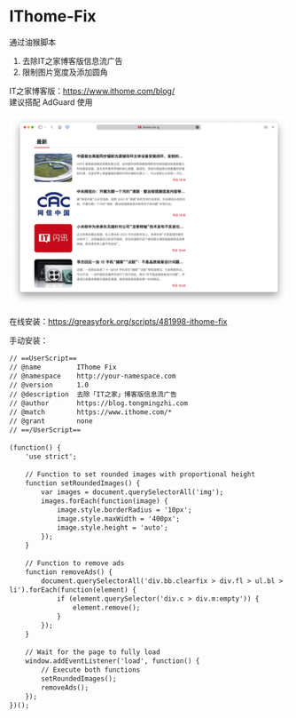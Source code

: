 # IThome-Fix

通过油猴脚本
1. 去除IT之家博客版信息流广告
2. 限制图片宽度及添加圆角

IT之家博客版：https://www.ithome.com/blog/  
建议搭配 AdGuard 使用

![ITHome-Fix](ITHome-Fix.png)

在线安装：https://greasyfork.org/scripts/481998-ithome-fix

手动安装：

```
// ==UserScript==
// @name         IThome Fix
// @namespace    http://your-namespace.com
// @version      1.0
// @description  去除「IT之家」博客版信息流广告
// @author       https://blog.tongmingzhi.com
// @match        https://www.ithome.com/*
// @grant        none
// ==/UserScript==

(function() {
    'use strict';

    // Function to set rounded images with proportional height
    function setRoundedImages() {
        var images = document.querySelectorAll('img');
        images.forEach(function(image) {
            image.style.borderRadius = '10px';
            image.style.maxWidth = '400px';
            image.style.height = 'auto';
        });
    }

    // Function to remove ads
    function removeAds() {
        document.querySelectorAll('div.bb.clearfix > div.fl > ul.bl > li').forEach(function(element) {
            if (element.querySelector('div.c > div.m:empty')) {
                element.remove();
            }
        });
    }

    // Wait for the page to fully load
    window.addEventListener('load', function() {
        // Execute both functions
        setRoundedImages();
        removeAds();
    });
})();
```
